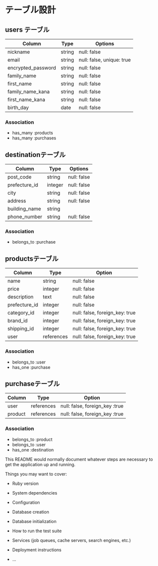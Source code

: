 # テーブル設計

## users テーブル

| Column             | Type   | Options                   |
| ------------------ | ------ | ------------------------- |
| nickname           | string | null: false               |
| email              | string | null: false, unique: true |
| encrypted_password | string | null: false               |
| family_name        | string | null: false               |
| first_name         | string | null: false               |
| family_name_kana   | string | null: false               |
| first_name_kana    | string | null: false               |
| birth_day          | date   | null: false               |

### Association

- has_many :products 
- has_many :purchases


##  destinationテーブル

| Column           | Type      | Options                        |
| ---------------- | --------- | -------------------------------|
| post_code        | string    | null: false                    |
| prefecture_id    | integer   | null: false                    |
| city             | string    | null: false                    |
| address          | string    | null: false                    |
| building_name    | string    |                                |
| phone_number     | string    | null: false                    |

### Association

- belongs_to :purchase


##  productsテーブル

| Column           | Type       | Option                         |
| ---------------- | ---------- | ------------------------------ |
| name             | string     | null: false                    |
| price            | integer    | null: false                    |
| description      | text       | null: false                    |
| prefecture_id    | integer    | null: false                    |
| category_id      | integer    | null: false, foreign_key: true |
| brand_id         | integer    | null: false, foreign_key: true |
| shipping_id      | integer    | null: false, foreign_key: true |
| user             | references | null: false, foreign_key: true |

### Association

- belongs_to :user
- has_one :purchase


##  purchaseテーブル

| Column           | Type       | Option                         |
| ---------------- | ---------- | ------------------------------ |
| user             | references | null: false, foreign_key :true |
| product          | references | null: false, foreign_key :true |

### Association

- belongs_to :product
- belongs_to :user
- has_one :destination





This README would normally document whatever steps are necessary to get the
application up and running.

Things you may want to cover:

* Ruby version

* System dependencies

* Configuration

* Database creation

* Database initialization

* How to run the test suite

* Services (job queues, cache servers, search engines, etc.)

* Deployment instructions

* ...
